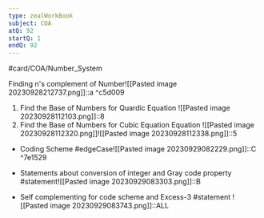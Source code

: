 ```yaml
---
type: zealWorkBook
subject: COA
atQ: 92
startQ: 1
endQ: 92
---
```

#card/COA/Number_System

Finding n's complement of Number![[Pasted image 20230928212737.png]]::a <!--SR:!2024-02-11,73,310-->
 ^c5d009

1. Find the Base of Numbers for Quardic Equation ![[Pasted image 20230928112103.png]]::8 <!--SR:!2023-12-13,33,290-->
2. Find the Base of Numbers for Cubic Equation Equation ![[Pasted image 20230928112320.png]]![[Pasted image 20230928112338.png]]::5 <!--SR:!2023-12-10,29,272-->

- Coding Scheme #edgeCase![[Pasted image 20230929082229.png]]::C ^7e1529 <!--SR:!2023-12-26,44,290-->
- Statements about conversion of integer and Gray code property #statement![[Pasted image 20230929083303.png]]::B <!--SR:!2023-12-25,43,290-->
 
- Self complementing for code scheme and Excess-3 #statement ![[Pasted image 20230929083743.png]]::ALL <!--SR:!2024-02-10,72,312-->